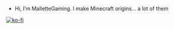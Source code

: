 - Hi, I’m MalletteGaming. I make Minecraft origins... a lot of them


<!---
MalletteGaming/MalletteGaming is a ✨ special ✨ repository because its `README.md` (this file) appears on your GitHub profile.
You can click the Preview link to take a look at your changes.
--->
[![ko-fi](https://ko-fi.com/img/githubbutton_sm.svg)](https://ko-fi.com/L4L7GJMDR)
